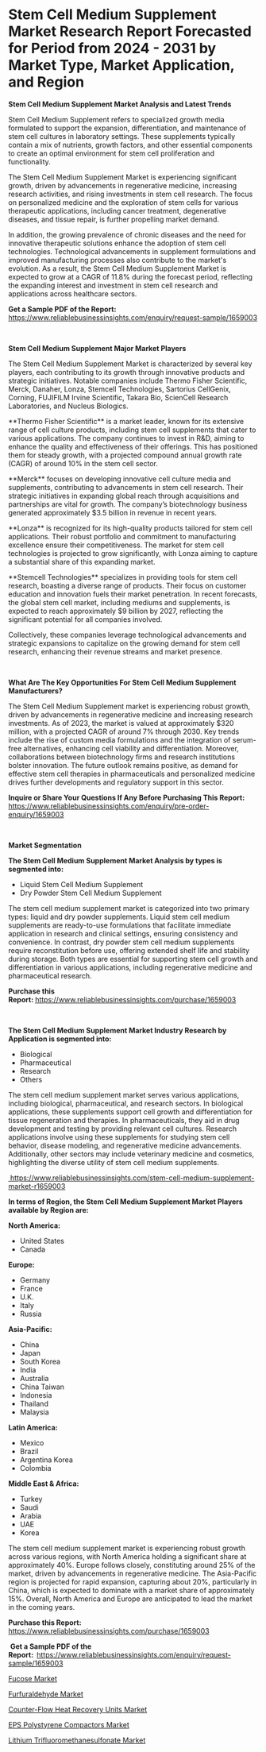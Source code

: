 <p><h1>Stem Cell Medium Supplement Market Research Report Forecasted for Period from 2024 -  2031 by Market Type, Market Application, and Region</h1></p><p><strong>Stem Cell Medium Supplement Market Analysis and Latest Trends</strong></p>
<p><p>Stem Cell Medium Supplement refers to specialized growth media formulated to support the expansion, differentiation, and maintenance of stem cell cultures in laboratory settings. These supplements typically contain a mix of nutrients, growth factors, and other essential components to create an optimal environment for stem cell proliferation and functionality.</p><p>The Stem Cell Medium Supplement Market is experiencing significant growth, driven by advancements in regenerative medicine, increasing research activities, and rising investments in stem cell research. The focus on personalized medicine and the exploration of stem cells for various therapeutic applications, including cancer treatment, degenerative diseases, and tissue repair, is further propelling market demand. </p><p>In addition, the growing prevalence of chronic diseases and the need for innovative therapeutic solutions enhance the adoption of stem cell technologies. Technological advancements in supplement formulations and improved manufacturing processes also contribute to the market's evolution. As a result, the Stem Cell Medium Supplement Market is expected to grow at a CAGR of 11.8% during the forecast period, reflecting the expanding interest and investment in stem cell research and applications across healthcare sectors.</p></p>
<p><strong>Get a Sample PDF of the Report:&nbsp;</strong> <a href="https://www.reliablebusinessinsights.com/enquiry/request-sample/1659003?utm_campaign=1094&utm_medium=2&utm_source=Github&utm_content=ia&utm_term=09122024&utm_id=stem-cell-medium-supplement">https://www.reliablebusinessinsights.com/enquiry/request-sample/1659003</a></p>
<p>&nbsp;</p>
<p><strong>Stem Cell Medium Supplement Major Market Players</strong></p>
<p><p>The Stem Cell Medium Supplement Market is characterized by several key players, each contributing to its growth through innovative products and strategic initiatives. Notable companies include Thermo Fisher Scientific, Merck, Danaher, Lonza, Stemcell Technologies, Sartorius CellGenix, Corning, FUJIFILM Irvine Scientific, Takara Bio, ScienCell Research Laboratories, and Nucleus Biologics.</p><p>**Thermo Fisher Scientific** is a market leader, known for its extensive range of cell culture products, including stem cell supplements that cater to various applications. The company continues to invest in R&D, aiming to enhance the quality and effectiveness of their offerings. This has positioned them for steady growth, with a projected compound annual growth rate (CAGR) of around 10% in the stem cell sector.</p><p>**Merck** focuses on developing innovative cell culture media and supplements, contributing to advancements in stem cell research. Their strategic initiatives in expanding global reach through acquisitions and partnerships are vital for growth. The company’s biotechnology business generated approximately $3.5 billion in revenue in recent years.</p><p>**Lonza** is recognized for its high-quality products tailored for stem cell applications. Their robust portfolio and commitment to manufacturing excellence ensure their competitiveness. The market for stem cell technologies is projected to grow significantly, with Lonza aiming to capture a substantial share of this expanding market.</p><p>**Stemcell Technologies** specializes in providing tools for stem cell research, boasting a diverse range of products. Their focus on customer education and innovation fuels their market penetration. In recent forecasts, the global stem cell market, including mediums and supplements, is expected to reach approximately $9 billion by 2027, reflecting the significant potential for all companies involved.</p><p>Collectively, these companies leverage technological advancements and strategic expansions to capitalize on the growing demand for stem cell research, enhancing their revenue streams and market presence.</p></p>
<p>&nbsp;</p>
<p><strong>What Are The Key Opportunities For Stem Cell Medium Supplement Manufacturers?</strong></p>
<p><p>The Stem Cell Medium Supplement market is experiencing robust growth, driven by advancements in regenerative medicine and increasing research investments. As of 2023, the market is valued at approximately $320 million, with a projected CAGR of around 7% through 2030. Key trends include the rise of custom media formulations and the integration of serum-free alternatives, enhancing cell viability and differentiation. Moreover, collaborations between biotechnology firms and research institutions bolster innovation. The future outlook remains positive, as demand for effective stem cell therapies in pharmaceuticals and personalized medicine drives further developments and regulatory support in this sector.</p></p>
<p><strong>Inquire or Share Your Questions If Any Before Purchasing This Report:</strong> <a href="https://www.reliablebusinessinsights.com/enquiry/pre-order-enquiry/1659003?utm_campaign=1094&utm_medium=2&utm_source=Github&utm_content=ia&utm_term=09122024&utm_id=stem-cell-medium-supplement">https://www.reliablebusinessinsights.com/enquiry/pre-order-enquiry/1659003</a></p>
<p>&nbsp;</p>
<p><strong>Market Segmentation</strong></p>
<p><strong>The Stem Cell Medium Supplement Market Analysis by types is segmented into:</strong></p>
<p><ul><li>Liquid Stem Cell Medium Supplement</li><li>Dry Powder Stem Cell Medium Supplement</li></ul></p>
<p><p>The stem cell medium supplement market is categorized into two primary types: liquid and dry powder supplements. Liquid stem cell medium supplements are ready-to-use formulations that facilitate immediate application in research and clinical settings, ensuring consistency and convenience. In contrast, dry powder stem cell medium supplements require reconstitution before use, offering extended shelf life and stability during storage. Both types are essential for supporting stem cell growth and differentiation in various applications, including regenerative medicine and pharmaceutical research.</p></p>
<p><strong>Purchase this Report:&nbsp;</strong><a href="https://www.reliablebusinessinsights.com/purchase/1659003?utm_campaign=1094&utm_medium=2&utm_source=Github&utm_content=ia&utm_term=09122024&utm_id=stem-cell-medium-supplement">https://www.reliablebusinessinsights.com/purchase/1659003</a></p>
<p>&nbsp;</p>
<p><strong>The Stem Cell Medium Supplement Market Industry Research by Application is segmented into:</strong></p>
<p><ul><li>Biological</li><li>Pharmaceutical</li><li>Research</li><li>Others</li></ul></p>
<p><p>The stem cell medium supplement market serves various applications, including biological, pharmaceutical, and research sectors. In biological applications, these supplements support cell growth and differentiation for tissue regeneration and therapies. In pharmaceuticals, they aid in drug development and testing by providing relevant cell cultures. Research applications involve using these supplements for studying stem cell behavior, disease modeling, and regenerative medicine advancements. Additionally, other sectors may include veterinary medicine and cosmetics, highlighting the diverse utility of stem cell medium supplements.</p></p>
<p><a href="https://www.reliablebusinessinsights.com/stem-cell-medium-supplement-market-r1659003?utm_campaign=1094&utm_medium=2&utm_source=Github&utm_content=ia&utm_term=09122024&utm_id=stem-cell-medium-supplement">&nbsp;https://www.reliablebusinessinsights.com/stem-cell-medium-supplement-market-r1659003</a></p>
<p><strong>In terms of Region, the Stem Cell Medium Supplement Market Players available by Region are:</strong></p>
<p>
    <p> <strong> North America: </strong>
        <ul>
            <li>United States</li>
            <li>Canada</li>
        </ul>
        </p> 
    <p> <strong> Europe: </strong>
        <ul>
            <li>Germany</li>
            <li>France</li>
            <li>U.K.</li>
            <li>Italy</li>
            <li>Russia</li>
        </ul>
        </p> 
    <p> <strong> Asia-Pacific: </strong>
        <ul>
            <li>China</li>
            <li>Japan</li>
            <li>South Korea</li>
            <li>India</li>
            <li>Australia</li>
            <li>China Taiwan</li>
            <li>Indonesia</li>
            <li>Thailand</li>
            <li>Malaysia</li>
        </ul>
        </p> 
    <p> <strong> Latin America: </strong>
        <ul>
            <li>Mexico</li>
            <li>Brazil</li>
            <li>Argentina Korea</li>
            <li>Colombia</li>
        </ul>
        </p> 
    <p> <strong> Middle East & Africa: </strong>
        <ul>
            <li>Turkey</li>
            <li>Saudi</li>
            <li>Arabia</li>
            <li>UAE</li>
            <li>Korea</li>
        </ul>
    </p>
    </p>
<p><p>The stem cell medium supplement market is experiencing robust growth across various regions, with North America holding a significant share at approximately 40%. Europe follows closely, constituting around 25% of the market, driven by advancements in regenerative medicine. The Asia-Pacific region is projected for rapid expansion, capturing about 20%, particularly in China, which is expected to dominate with a market share of approximately 15%. Overall, North America and Europe are anticipated to lead the market in the coming years.</p></p>
<p><strong>Purchase this Report: </strong><a href="https://www.reliablebusinessinsights.com/purchase/1659003?utm_campaign=1094&utm_medium=2&utm_source=Github&utm_content=ia&utm_term=09122024&utm_id=stem-cell-medium-supplement">https://www.reliablebusinessinsights.com/purchase/1659003</a></p>
<p>&nbsp;<strong>Get a Sample PDF of the Report:&nbsp;&nbsp;</strong><a href="https://www.reliablebusinessinsights.com/enquiry/request-sample/1659003?utm_campaign=1094&utm_medium=2&utm_source=Github&utm_content=ia&utm_term=09122024&utm_id=stem-cell-medium-supplement">https://www.reliablebusinessinsights.com/enquiry/request-sample/1659003</a></p>
<p><strong></strong></p>
<p><p><a href="https://www.linkedin.com/pulse/th-score-market-0ptye?utm_campaign=1094&utm_medium=2&utm_source=Github&utm_content=ia&utm_term=09122024&utm_id=stem-cell-medium-supplement">Fucose Market</a></p><p><a href="https://www.linkedin.com/pulse/th-score-market-0ptye?utm_campaign=1094&utm_medium=2&utm_source=Github&utm_content=ia&utm_term=09122024&utm_id=stem-cell-medium-supplement">Furfuraldehyde Market</a></p><p><a href="https://github.com/macihodgin198888/Market-Research-Report-List-1/blob/main/counter-flow-heat-recovery-units-market.md?utm_campaign=1094&utm_medium=2&utm_source=Github&utm_content=ia&utm_term=09122024&utm_id=stem-cell-medium-supplement">Counter-Flow Heat Recovery Units Market</a></p><p><a href="https://github.com/indrystar/Market-Research-Report-List-5/blob/main/eps-polystyrene-compactors-market.md?utm_campaign=1094&utm_medium=2&utm_source=Github&utm_content=ia&utm_term=09122024&utm_id=stem-cell-medium-supplement">EPS Polystyrene Compactors Market</a></p><p><a href="https://www.linkedin.com/pulse/th-score-market-0ptye?utm_campaign=1094&utm_medium=2&utm_source=Github&utm_content=ia&utm_term=09122024&utm_id=stem-cell-medium-supplement">Lithium Trifluoromethanesulfonate Market</a></p></p>